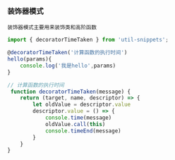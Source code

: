 ### 装饰器模式

`装饰器模式主要用来装饰类和高阶函数`

<template>
    <b>使用</b>
</template>

```ts
import { decoratorTimeTaken } from 'util-snippets';

@decoratorTimeTaken('计算函数的执行时间')
hello(params){
    console.log('我是hello',params)
}
```

<template>
    <b>代码</b>
</template>

```ts
// 计算函数的执行时间
 function decoratorTimeTaken(message) {
    return (target, name, descriptor) => {
        let oldValue = descriptor.value
        descriptor.value = () => {
            console.time(message)
            oldValue.call(this)
            console.timeEnd(message)
        }
    }
}
```


<style>
    b {
        color: #3eaf7c;
    }
</style>